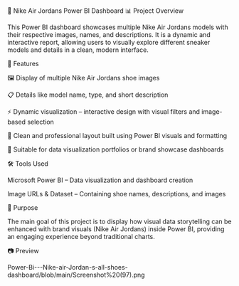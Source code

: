 🏀 Nike Air Jordans Power BI Dashboard
📊 Project Overview

This Power BI dashboard showcases multiple Nike Air Jordans models with their respective images, names, and descriptions.
It is a dynamic and interactive report, allowing users to visually explore different sneaker models and details in a clean, modern interface.

🧩 Features

🖼️ Display of multiple Nike Air Jordans shoe images

📋 Details like model name, type, and short description

⚡ Dynamic visualization – interactive design with visual filters and image-based selection

🎨 Clean and professional layout built using Power BI visuals and formatting

📁 Suitable for data visualization portfolios or brand showcase dashboards

🛠️ Tools Used

Microsoft Power BI – Data visualization and dashboard creation

Image URLs & Dataset – Containing shoe names, descriptions, and images

🚀 Purpose

The main goal of this project is to display how visual data storytelling can be enhanced with brand visuals (Nike Air Jordans) inside Power BI, providing an engaging experience beyond traditional charts.

📷 Preview

Power-Bi---Nike-air-Jordan-s-all-shoes-dashboard/blob/main/Screenshot%20(97).png

